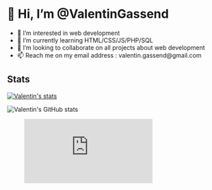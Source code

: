 

<h1>👋 Hi, I’m @ValentinGassend </h1>
<ul>
<li> 👀 I’m interested in web development </li>
  
<li> 🌱 I’m currently learning HTML/CSS/JS/PHP/SQL </li>
  
<li> 💞️ I’m looking to collaborate on all projects about web development </li>
  
<li> 📫 Reach me on my email address : valentin.gassend@gmail.com </li>
  
</ul>

<h2>Stats</h2>

[![Valentin's stats](https://wakatime.com/badge/user/e2dd042b-3e3f-4d6e-a74e-9f80ac082764.svg)](https://wakatime.com/@e2dd042b-3e3f-4d6e-a74e-9f80ac082764)

<!--![Top Langs](https://github-readme-stats.vercel.app/api/top-langs/?username=ValentinGassend&theme=vision-friendly-dark)-->

![Valentin's GitHub stats](https://github-readme-stats.vercel.app/api?username=ValentinGassend&count_private=true&theme=vision-friendly-dark&show_icons=true)


<figure><embed src="https://wakatime.com/share/@Patro/8b81fde1-f0f2-4f9e-a0a5-09f3247205ad.svg"></embed></figure>



<!--!<h2>Actual Projects</h2>

<h3> SpoonacularWebsite </h3>
<a href="https://wakatime.com/badge/github/ValentinGassend/SpoonacularWebsite"><img src="https://wakatime.com/badge/github/ValentinGassend/SpoonacularWebsite.svg" alt="SpoonacularWebsite"></a>
<hr>
<h3> Portfolio </h3>
<a href="https://wakatime.com/badge/github/ValentinGassend/Portfolio"><img src="https://wakatime.com/badge/github/ValentinGassend/Portfolio.svg" alt="Portfolio"></a>
<hr>
<h3> Soam </h3>
<a href="https://wakatime.com/badge/github/ValentinGassend/SpoonacularWebsite"><img src="https://wakatime.com/badge/github/ValentinGassend/SpoonacularWebsite.svg" alt="wakatime"></a>
<hr>
<div id="badges">
  <a href="https://www.linkedin.com/in/valentin-gassend-ba9b53190/" target="_blanks">
    <img src="https://img.shields.io/badge/LinkedIn-blue?style=for-the-badge&logo=linkedin&logoColor=white" alt="LinkedIn Badge"/>
  </a>
</div>
<img src="https://komarev.com/ghpvc/?username=ValentinGassend&style=flat-square&color=orange" alt=""/>-->
